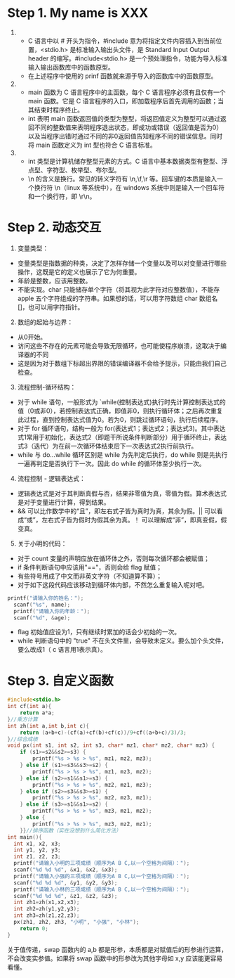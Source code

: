 # Step 1. My name is XXX

1. - C 语言中以 # 开头为指令，#include 意为将指定文件内容插入到当前位置，<stdio.h> 是标准输入输出头文件，是 Standard Input Output header 的缩写。#include<stdio.h> 是一个预处理指令，功能为导入标准输入输出函数库中的函数原型。
   - 在上述程序中使用的 prinf 函数就来源于导入的函数库中的函数原型。
2. - main 函数为 C 语言程序中的主函数，每个 C 语言程序必须有且仅有一个 main 函数。它是 C 语言程序的入口，即加载程序后首先调用的函数；当其结束时程序终止。
   - int 表明 main 函数返回值的类型为整型，将返回值定义为整型可以通过返回不同的整数值来表明程序退出状态，即成功或错误（返回值是否为0）以及当程序出错时通过不同的非0返回值告知程序不同的错误信息。同时将 main 函数定义为 int 型也符合 C 语言标准。
3. - int 类型是计算机储存整型元素的方式。C 语言中基本数据类型有整型、浮点型、字符型、枚举型、布尔型。  
   - \n 的含义是换行。常见的转义字符有 \n,\f,\r 等。回车键的本质是输入一个换行符 \n（linux 等系统中），在 windows 系统中则是输入一个回车符和一个换行符，即 \r\n。  
  
# Step 2. 动态交互

1. 变量类型：

- 变量类型是指数据的种类，决定了怎样存储一个变量以及可以对变量进行哪些操作，这既是它的定义也展示了它为何重要。
- 年龄是整数，应该用整数。
- 不能实现。char 只能储存单个字符（将其视为此字符对应整数值），不能存 apple 五个字符组成的字符串。如果想的话，可以用字符数组 char 数组名 []，也可以用字符指针。
  
2. 数组的起始与边界：

- 从0开始。
- 访问这些不存在的元素可能会导致无限循环，也可能使程序崩溃，这取决于编译器的不同
- 这是因为对于数组下标超出界限的错误编译器不会给予提示，只能由我们自己检查。
  
3. 流程控制-循环结构：

- 对于 while 语句，一般形式为 `while(控制表达式)执行时先计算控制表达式的值（0或非0），若控制表达式正确，即值非0，则执行循环体；之后再次重复此过程，直到控制表达式值为0。若为0，则跳过循环语句，执行后续程序。
- 对于 for 循环语句，结构一般为 for(表达式1；表达式2；表达式3)。其中表达式1常用于初始化，表达式2（即题干所说条件判断部分）用于循环终止，表达式3（迭代）为在前一次循环体结束后下一次表达式2执行前执行。
- while 与 do...while 循环区别是 while 为先判定后执行，do while 则是先执行一遍再判定是否执行下一次。因此 do while 的循环体至少执行一次。

4. 流程控制 - 逻辑表达式：

- 逻辑表达式是对于其判断真假与否，结果非零值为真，零值为假。算术表达式是对于变量进行计算，得到结果。
- && 可以比作数学中的“且”，即左右式子皆为真时为真，其余为假。|| 可以看成“或”，左右式子皆为假时为假其余为真。！ 可以理解成“非”，即真变假，假变真。
  
5. 关于小明的代码：

- 对于 count 变量的声明应放在循环体之外，否则每次循环都会被赋值；
- if 条件判断语句中应该用"=="，否则会给 flag 赋值；
- 有些符号用成了中文而非英文字符（不知道算不算）；
-  对于如下这段代码应该移动到循环体内部，不然怎么重复输入呢对吧。
  
```c
printf("请输入你的姓名：");
  scanf("%s", name);
  printf("请输入你的年龄：");
  scanf("%d", &age);
  ```

- flag 初始值应设为1，只有继续时累加的话会少初始的一次。
- while 判断语句中的 "true" 不在头文件里，会导致未定义。要么加个头文件，要么改成1（ c 语言用1表示真）。

# Step 3. 自定义函数

```c
#include<stdio.h>
int cf(int a){
    return a*a;
}//乘方计算
int zh(int a,int b,int c){
    return (a+b+c)-(cf(a)+cf(b)+cf(c))/9+cf((a+b+c)/3)/3;
}//综合成绩
void px(int s1, int s2, int s3, char* mz1, char* mz2, char* mz3) {
    if (s1>=s2&&s2>=s3) {
        printf("%s > %s > %s", mz1, mz2, mz3);
    } else if (s1>=s3&&s3>=s2) {
        printf("%s > %s > %s", mz1, mz3, mz2);
    } else if (s2>=s1&&s1>=s3) {
        printf("%s > %s > %s", mz2, mz1, mz3);
    } else if (s2>=s3&&s3>=s1) {
        printf("%s > %s > %s", mz2, mz3, mz1);
    } else if (s3>=s1&&s1>=s2) {
        printf("%s > %s > %s", mz3, mz1, mz2);
    } else {
        printf("%s > %s > %s", mz3, mz2, mz1);
    }}//排序函数（实在没想到什么简化方法）
int main(){
  int x1, x2, x3;
  int y1, y2, y3;
  int z1, z2, z3;
  printf("请输入小明的三项成绩（顺序为A B C,以一个空格为间隔）：");
  scanf("%d %d %d", &x1, &x2, &x3);
  printf("请输入小强的三项成绩（顺序为A B C,以一个空格为间隔）：");
  scanf("%d %d %d", &y1, &y2, &y3);
  printf("请输入小林的三项成绩（顺序为A B C,以一个空格为间隔）：");
  scanf("%d %d %d", &z1, &z2, &z3);
  int zh1=zh(x1,x2,x3);
  int zh2=zh(y1,y2,y3);
  int zh3=zh(z1,z2,z3);
  px(zh1, zh2, zh3, "小明", "小强", "小林");
    return 0;
}
```

关于值传递，swap 函数内的 a,b 都是形参，本质都是对赋值后的形参进行运算，不会改变实参值。如果将 swap 函数中的形参改为其他字母如 x,y 应该能更容易看懂。
